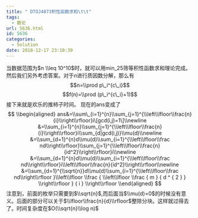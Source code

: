 ```yaml
---
title: " DTOJ4073积性函数求和\t\t"
tags:
  - 数论
url: 5636.html
id: 5636
categories:
  - Solution
date: 2018-12-17 23:10:39
---
```


当数据范围为$n \\leq 10^10$时，就可以用min\_25筛等积性函数求和理论完成。 然后我们另外考虑答案。对于$n$进行质因数分解，那么有 $$n=\\prod p\_i^{c\_i}$$ $$f(n)=\\prod (p\_i^{c\_i}+1)$$ 接下来就是欢乐的推柿子时间。 现在的ans变成了 $$ \\begin{aligned} ans&=\\sum\_{i=1}^{n}\\sum_{j=1}^{\\left\\lfloor\\frac{n}{i}\\right\\rfloor}i\[gcd(i,j)=1\]\\newline &=\\sum_{i=1}^{n}\\sum_{j=1}^{\\left\\lfloor\\frac{n}{i}\\right\\rfloor}i\\sum_{d|gcd(i,j)}\\mu(d)\\newline &=\\sum_{d=1}^{n}d\\mu(d)\\sum_{i=1}^{\\left\\lfloor\\frac nd\\right\\rfloor}\\sum_{j=1}^{\\left\\lfloor\\frac{n}{id^2}\\right\\rfloor}i\\newline &=\\sum_{d=1}^{n}d\\mu(d)\\sum_{i=1}^{\\left\\lfloor\\frac nd\\right\\rfloor}i\\left\\lfloor\\frac{n}{id^2}\\right\\rfloor\\newline &=\\sum_{d=1}^{\\sqrt{n}}d\\mu(d)\\sum_{i=1}^{\\left\\lfloor\\frac nd\\right\\rfloor }\\left\\lfloor \\frac { \\left\\lfloor \\frac { m } { d ^ { 2 } } \\right\\rfloor } { i } \\right\\rfloor \\end{aligned} $$ 注意到，前面的枚举只需要到$\\sqrt{n}​$,而后面当$\\mu(d)=0​$的时候没有意义。后面的部分可以关于$\\lfloor\\frac{n}{d}\\rfloor​$整除分块。这样就过得去了。时间复杂度在$O(\\sqrt{n}\\log n)​$